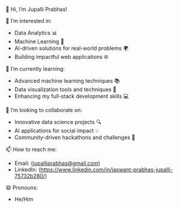  👋 Hi, I’m Jupalli Prabhas!

👀 I’m interested in:
- Data Analytics 📊
- Machine Learning 🤖
- AI-driven solutions for real-world problems 🌍
- Building impactful web applications 🌐

🌱 I’m currently learning:
- Advanced machine learning techniques 📚
- Data visualization tools and techniques 🎨
- Enhancing my full-stack development skills 💻

 💞️ I’m looking to collaborate on:
- Innovative data science projects 🔍
- AI applications for social impact 💡
- Community-driven hackathons and challenges 🤝

 📫 How to reach me:
- Email: (jupalliprabhas@gmail.com)
- LinkedIn: (https://www.linkedin.com/in/jaswant-prabhas-jupalli-75732b280/)

 😄 Pronouns:
- He/Him

